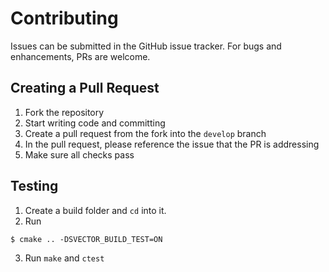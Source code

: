 # Contributing

Issues can be submitted in the GitHub issue tracker. For bugs and enhancements, PRs are welcome.

## Creating a Pull Request

1. Fork the repository
2. Start writing code and committing
3. Create a pull request from the fork into the `develop` branch
4. In the pull request, please reference the issue that the PR is addressing
5. Make sure all checks pass

## Testing

1. Create a build folder and `cd` into it.
2. Run

```txt
$ cmake .. -DSVECTOR_BUILD_TEST=ON
```

3. Run `make` and `ctest`

